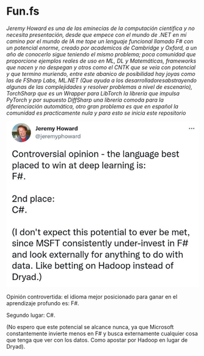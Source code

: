 # Fun.fs

_Jeremy Howard es una de las eminecias de la computación cientifica y no necesita presentación, desde que empece con el mundo de .NET en mí camino por el mundo de IA me tope un lenguaje funcional llamado F# con un potencial enorme, creado por academicos de Cambridge y Oxford, a un año de conocerlo sigue teniendo el mismo problema; poca comunidad que proporcione ejemplos reales de uso en ML, DL y Matemáticas, frameworks que nacen y no despegan y otros como el CNTK que se veía con potencial y que termino muriendo, entre este abanico de posibilidad hay joyas como las de FSharp Labs, ML.NET (Que ayuda a los desarrolladoresabstrayendo algunas de las complejidades y resolver problemas a nivel de escenario), TorchSharp que es un Wrapper para LibTorch la librería que impulsa PyTorch y por supuesto DiffSharp una librería comoda para la diferenciación automática, otro gran problema es que en español la comunidad es practicamente nula y para esto se inicia este repositorio_

<img src=/Sources/Cerebrito.jpeg alt="#"/>

Opinión controvertida: el idioma mejor posicionado para ganar en el aprendizaje profundo es:
F#.

Segundo lugar:
C#.

(No espero que este potencial se alcance nunca, ya que Microsoft constantemente invierte menos en F# y busca externamente cualquier cosa que tenga que ver con los datos. Como apostar por Hadoop en lugar de Dryad).


##